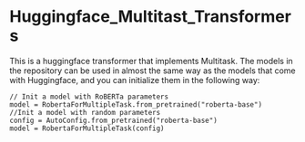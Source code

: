 # Huggingface_Multitast_Transformers
This is a huggingface transformer that implements Multitask.
The models in the repository can be used in almost the same way as the models that come with Huggingface, and you can initialize them in the following way:
```
// Init a model with RoBERTa parameters
model = RobertaForMultipleTask.from_pretrained("roberta-base")
//Init a model with random parameters
config = AutoConfig.from_pretrained("roberta-base")
model = RobertaForMultipleTask(config)
```
